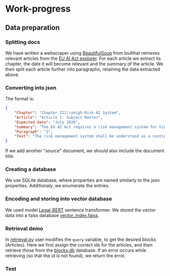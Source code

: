 
# Work-progress
## Data preparation
### Splitting docs
We have written a webscraper using [BeautifulSoup](https://beautiful-soup-4.readthedocs.io/en/latest/) from bs4that retrieves relevant articles from the [EU AI Act explorer](https://artificialintelligenceact.eu/ai-act-explorer/). For each article we extract its chapter, the date it will become relevant and the summary of the article. We then split each article further into paragraphs, retaining the data extracted above. 

### Converting into json
The format is:
```json
{
    "Chapter": "Chapter III:\nHigh-Risk AI System",
    "Article": "Article 1: Subject Matter",
    "Expected date": "July 2026",
    "Summary": "The EU AI Act requires a risk management system for high-risk AI systems. This system should be a continuous process throughout the AI's lifecycle, regularly reviewed and updated. ....",
    "Paragraph": "2",
    "Text": "The risk management system shall be understood as a continuous iterative process planned and run throughout the entire lifecycle of a high-risk AI system, requiring regular systematic review and updating. It shall comprise the following steps:"
}
```
If we add another "source" document, we should also include the document title.

### Creating a database
We use SQLite database, where properties are named similarly to the json properties. Additionaly, we enumerate the entries. 

### Encoding and storing into vector database
We used model [Legal-BERT](https://huggingface.co/nlpaueb/legal-bert-base-uncased) sentence transformer. 
We stored the vector data into a faiss database [vector_index.faiss](https://github.com/makov3c/ijs/blob/main/data/vector_index.faiss). 

### Retrieval demo
In [retrieval.py](https://github.com/makov3c/ijs/blob/main/retrieval.py) user modifies the `query` variable, to get the desired blocks (Articles). Here we first assign the correct ids for the articles, and then retrieve those from the [blocks.db](https://github.com/makov3c/ijs/blob/main/data/blocks.db) database.
If an error occurs while retrieving (so that the id is not found), we return the error. 

### Test